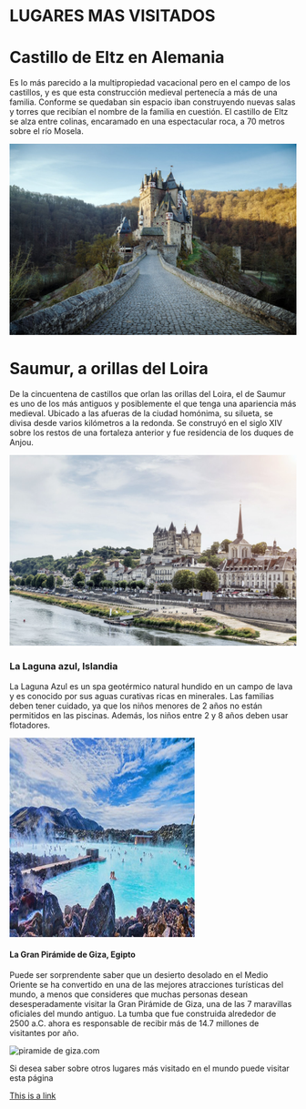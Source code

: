 # LUGARES MAS VISITADOS

# Castillo de Eltz en Alemania
Es lo más parecido a la multipropiedad vacacional pero en el campo de los castillos, y es que esta construcción medieval pertenecía a más de una familia. Conforme se quedaban sin espacio iban construyendo nuevas salas y torres que recibían el nombre de la familia en cuestión. El castillo de Eltz se alza entre colinas, encaramado en una espectacular roca, a 70 metros sobre el río Mosela.

 ![y-image-alt-tag](https://github.com/mafergm/proyecto1progra/blob/master/tres.jpg)


# Saumur, a orillas del Loira 
De la cincuentena de castillos que orlan las orillas del Loira, el de Saumur es uno de los más antiguos y posiblemente el que tenga una apariencia más medieval. Ubicado a las afueras de la ciudad homónima, su silueta, se divisa desde varios kilómetros a la redonda. Se construyó en el siglo XIV sobre los restos de una fortaleza anterior y fue residencia de los duques de Anjou. 

![y-image-alt-tag](https://github.com/mafergm/proyecto1progra/blob/master/dos.jpg)
 

<h3>La Laguna azul, Islandia </h3>
<p>La Laguna Azul es un spa geotérmico natural hundido en un campo de lava y es conocido por sus aguas curativas ricas en minerales. Las familias deben tener cuidado, ya que los niños menores de 2 años no están permitidos en las piscinas. Además, los niños entre 2 y 8 años deben usar flotadores.</p>

<img src="La laguna azul.jpg" alt="La laguna azul.com" width="325" height="350">

<h4>La Gran Pirámide de Giza, Egipto </h4>
<p>Puede ser sorprendente saber que un desierto desolado en el Medio Oriente se ha convertido en una de las mejores atracciones turísticas del mundo, a menos que consideres que muchas personas desean desesperadamente visitar la Gran Pirámide de Giza, una de las 7 maravillas oficiales del mundo antiguo. La tumba que fue construida alrededor de 2500 a.C. ahora es responsable de recibir más de 14.7 millones de visitantes por año.</p>

<img src="piramide de giza.jpg" alt="piramide de giza.com" width="325" height="350">

<p>Si desea saber sobre otros lugares más visitado en el mundo puede visitar esta página</p>
<a href="https://www.skyscanner.es/noticias/estos-son-los-10-lugares-turisticos-mas-visitados-del-mundo">This is a link</a>
